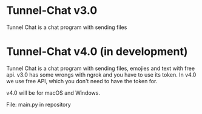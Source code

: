 # Tunnel-Chat v3.0
Tunnel Chat is a chat program with sending files

# Tunnel-Chat v4.0 (in development)
Tunnel Chat is a chat program with sending files, emojies and text with free api. v3.0 has some wrongs with ngrok and you have to use its token. In v4.0 we use free API, which you don't need to have the token for.

v4.0 will be for macOS and Windows.

File: main.py in repository
